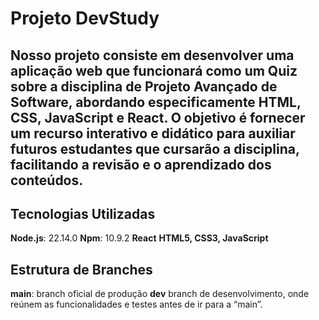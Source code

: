 # Projeto DevStudy

## Nosso projeto consiste em desenvolver uma aplicação web que funcionará como um Quiz sobre a disciplina de Projeto Avançado de Software, abordando especificamente HTML, CSS, JavaScript e React. O objetivo é fornecer um recurso interativo e didático para auxiliar futuros estudantes que cursarão a disciplina, facilitando a revisão e o aprendizado dos conteúdos.

## Tecnologias Utilizadas

**Node.js**: 22.14.0
**Npm**: 10.9.2
**React**
**HTML5, CSS3, JavaScript**

## Estrutura de Branches

**main**: branch oficial de produção
**dev** branch de desenvolvimento, onde reúnem as funcionalidades e testes antes de ir para a “main”.
